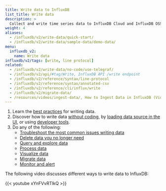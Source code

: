 ```yaml
---
title: Write data to InfluxDB
list_title: Write data
description: >
  Collect and write time series data to InfluxDB Cloud and InfluxDB OSS.
weight: 4
aliases:
  - /influxdb/v2/write-data/quick-start/
  - /influxdb/v2/write-data/sample-data/demo-data/
menu:
  influxdb_v2:
    name: Write data
influxdb/v2/tags: [write, line protocol]
related:
  - /influxdb/v2/write-data/no-code/use-telegraf/
  - /influxdb/v2/api/#tag/Write, InfluxDB API /write endpoint
  - /influxdb/v2/reference/syntax/line-protocol
  - /influxdb/v2/reference/syntax/annotated-csv
  - /influxdb/v2/reference/cli/influx/write
  - /influxdb/v2/migrate-data/
  - /resources/videos/ingest-data/, How to Ingest Data in InfluxDB (Video)
---
```


1. Learn the [best practices](/influxdb/v2/write-data/best-practices/) for writing data.
2. Discover how to write data [without coding](/influxdb/v2/write-data/no-code/), by [loading data source in the UI](/influxdb/v2/write-data/no-code/load-data/), or using [developer tools](/influxdb/v2/write-data/developer-tools/).
3. Do any of the following:
   - [Troubleshoot the most common issues writing data](/influxdb/v2/write-data/troubleshoot/)
   - [Delete data you no longer need](/influxdb/v2/write-data/delete-data/)
   - [Query and explore data](/influxdb/v2/query-data/)
   - [Process data](/influxdb/v2/process-data/)
   - [Visualize data](/influxdb/v2/visualize-data/)
   - [Migrate data](/influxdb/cloud/write-data/migrate-data/)
   - [Monitor and alert](/influxdb/v2/monitor-alert/)

The following video discusses different ways to write data to InfluxDB:

{{< youtube xYnFVvRTlkQ >}}